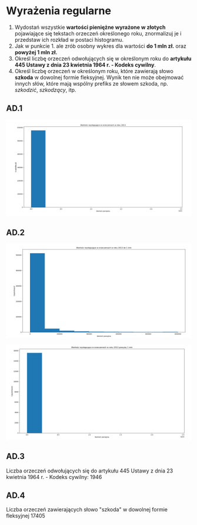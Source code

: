 # Wyrażenia regularne

1. Wydostań wszystkie **wartości pieniężne wyrażone w złotych** pojawiające się tekstach orzeczeń określonego roku, znormalizuj je i przedstaw ich
   rozkład w postaci histogramu.
1. Jak w punkcie 1. ale zrób osobny wykres dla wartości **do 1 mln zł.** oraz **powyżej 1 mln zł.**
1. Określ liczbę orzeczeń odwołujących się w określonym roku do **artykułu 445 Ustawy z dnia 23 kwietnia 1964 r. - Kodeks cywilny**.
1. Określ liczbę orzeczeń w określonym roku, które zawierają słowo **szkoda** w dowolnej formie fleksyjnej. Wynik ten
   nie może obejmować innych słów, które mają wspólny prefiks ze słowem szkoda, np. *szkodzić*, *szkodzący*, itp.

## AD.1

![alt text](assets/money_in_judgments_2013.PNG)

## AD.2

![alt text](assets/money_in_judgments_less_or_equal_mln_2013.PNG)

![alt text](assets/money_in_judgments_greater_than_mln_2013.PNG)

## AD.3

Liczba orzeczeń odwołujących się do artykułu 445 Ustawy z dnia 23 kwietnia 1964 r. - Kodeks cywilny: 1946

## AD.4

Liczba orzeczeń zawierających słowo "szkoda" w dowolnej formie fleksyjnej 17405
